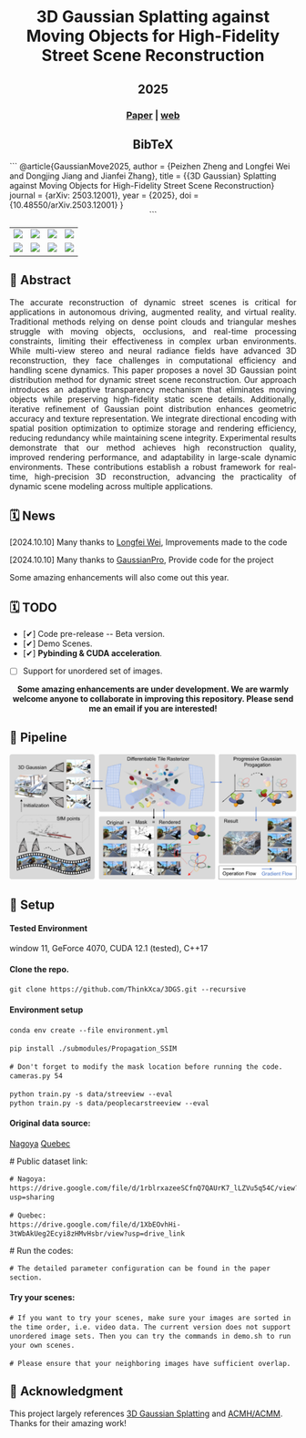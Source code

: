 <div align="center">

  <h1 align="center">3D Gaussian Splatting against Moving Objects for High-Fidelity Street Scene Reconstruction</h1>
  <h2 align="center">2025</h2>

### [Paper](https://doi.org/10.48550/arXiv.2503.12001) | [web](https://thinkx.ca/research/3dgs/)

## BibTeX
<div align="left">
```
  @article{GaussianMove2025,
  author = {Peizhen Zheng and Longfei Wei and Dongjing Jiang and Jianfei Zhang},
  title = {{3D Gaussian} Splatting against Moving Objects for High-Fidelity Street Scene Reconstruction}
  journal = {arXiv: 2503.12001},
  year = {2025},
  doi = {10.48550/arXiv.2503.12001}
  }
</div>
```

<table>
  <tr>
    <td align="center">
      <img src="figs/nagoya_before_1.gif" width="160">
    </td>
    <td align="center">
      <img src="figs/nagoya_before_2.gif" width="160">
    </td>
    <td align="center">
      <img src="figs/quebec_before_1.gif" width="160">
    </td>
    <td align="center">
      <img src="figs/quebec_before_2.gif" width="160">
    </td>
  </tr>
  <tr>
    <td align="center">
      <img src="figs/nagoya_after_1.gif" width="160">
    </td>
    <td align="center">
      <img src="figs/nagoya_after_2.gif" width="160">
    </td>
    <td align="center">
      <img src="figs/quebec_after_1.gif" width="160">
    </td>
    <td align="center">
      <img src="figs/quebec_after_2.gif" width="160">
    </td>
  </tr>
</table>

<div align="left">

## 📖 Abstract

<div style="text-align: justify;">
The accurate reconstruction of dynamic street scenes is critical for applications in autonomous driving, augmented reality, and virtual reality. Traditional methods relying on dense point clouds and triangular meshes struggle with moving objects, occlusions, and real-time processing constraints, limiting their effectiveness in complex urban environments. While multi-view stereo and neural radiance fields have advanced 3D reconstruction, they face challenges in computational efficiency and handling scene dynamics. This paper proposes a novel 3D Gaussian point distribution method for dynamic street scene reconstruction. Our approach introduces an adaptive transparency mechanism that eliminates moving objects while preserving high-fidelity static scene details. Additionally, iterative refinement of Gaussian point distribution enhances geometric accuracy and texture representation. We integrate directional encoding with spatial position optimization to optimize storage and rendering efficiency, reducing redundancy while maintaining scene integrity. Experimental results demonstrate that our method achieves high reconstruction quality, improved rendering performance, and adaptability in large-scale dynamic environments. These contributions establish a robust framework for real-time, high-precision 3D reconstruction, advancing the practicality of dynamic scene modeling across multiple applications.
</div>

</div>

<div align="left">

## 🗓️ News

<p>[2024.10.10] Many thanks to <a href="https://github.com/wei872">Longfei Wei</a>, Improvements made to the code</p>

<p>[2024.10.10] Many thanks to <a href="https://github.com/kcheng1021/GaussianPro">GaussianPro</a>, Provide code for the project</p>

<p>Some amazing enhancements will also come out this year.</p>

</div>





<div align="left">

## 🗓️ TODO

- [✔] Code pre-release -- Beta version. 
- [✔] Demo Scenes.
- [✔] <strong>Pybinding & CUDA acceleration</strong>.
- [ ] Support for unordered set of images.

</div>

<strong>Some amazing enhancements are under development. We are warmly welcome anyone to collaborate in improving this repository. Please send me an email if you are interested!</strong>




<div align="left">

## 🚀 Pipeline

<img width="800" alt="image" src="figs/system.png">
</div>



<div align="left">

## 🚀 Setup

#### Tested Environment
window 11, GeForce 4070, CUDA 12.1 (tested), C++17

#### Clone the repo.
```
git clone https://github.com/ThinkXca/3DGS.git --recursive
```

#### Environment setup 
```
conda env create --file environment.yml

pip install ./submodules/Propagation_SSIM

# Don't forget to modify the mask location before running the code. cameras.py 54

python train.py -s data/streeview --eval
python train.py -s data/peoplecarstreeview --eval

```
</div>

<div align="left">

#### Original data source:

<p><a href="https://youtu.be/qv7L0rXFrXk?t=806">Nagoya</a>         <a href="https://www.bilibili.com/video/BV1ij28YqEe8/?spm_id_from=333.337.search-card.all.click&vd_source=c934243e4a837c01c8cd738bde266489&t=73">Quebec</a></p>

</div>

<div align="left">
# Public dataset link:

```
# Nagoya:
https://drive.google.com/file/d/1rblrxazeeSCfnQ7QAUrK7_lLZVu5q54C/view?usp=sharing

# Quebec:
https://drive.google.com/file/d/1XbEOvhHi-3tWbAkUeg2Ecyi8zHMvHsbr/view?usp=drive_link

```

</div>

<div align="left">
# Run the codes: 

```
# The detailed parameter configuration can be found in the paper section.

```
</div>

<div align="left">

#### Try your scenes:

```
# If you want to try your scenes, make sure your images are sorted in the time order, i.e. video data. The current version does not support unordered image sets. Then you can try the commands in demo.sh to run your own scenes.

# Please ensure that your neighboring images have sufficient overlap.

```
</div>

<div align="left">

## 🎫 Acknowledgment

This project largely references [3D Gaussian Splatting](https://github.com/graphdeco-inria/gaussian-splatting) and [ACMH/ACMM](https://github.com/GhiXu/ACMH). Thanks for their amazing work!

</div>


